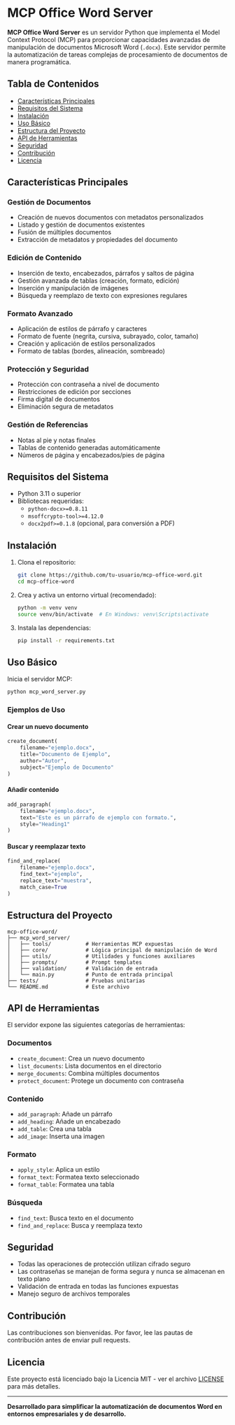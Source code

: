 # MCP Office Word Server

**MCP Office Word Server** es un servidor Python que implementa el Model Context Protocol (MCP) para proporcionar capacidades avanzadas de manipulación de documentos Microsoft Word (`.docx`). Este servidor permite la automatización de tareas complejas de procesamiento de documentos de manera programática.

## Tabla de Contenidos
- [Características Principales](#-características-principales)
- [Requisitos del Sistema](#-requisitos-del-sistema)
- [Instalación](#-instalación)
- [Uso Básico](#-uso-básico)
- [Estructura del Proyecto](#-estructura-del-proyecto)
- [API de Herramientas](#-api-de-herramientas)
- [Seguridad](#-seguridad)
- [Contribución](#-contribución)
- [Licencia](#-licencia)

## Características Principales

### Gestión de Documentos
- Creación de nuevos documentos con metadatos personalizados
- Listado y gestión de documentos existentes
- Fusión de múltiples documentos
- Extracción de metadatos y propiedades del documento

### Edición de Contenido
- Inserción de texto, encabezados, párrafos y saltos de página
- Gestión avanzada de tablas (creación, formato, edición)
- Inserción y manipulación de imágenes
- Búsqueda y reemplazo de texto con expresiones regulares

### Formato Avanzado
- Aplicación de estilos de párrafo y caracteres
- Formato de fuente (negrita, cursiva, subrayado, color, tamaño)
- Creación y aplicación de estilos personalizados
- Formato de tablas (bordes, alineación, sombreado)

### Protección y Seguridad
- Protección con contraseña a nivel de documento
- Restricciones de edición por secciones
- Firma digital de documentos
- Eliminación segura de metadatos

### Gestión de Referencias
- Notas al pie y notas finales
- Tablas de contenido generadas automáticamente
- Números de página y encabezados/pies de página

## Requisitos del Sistema

- Python 3.11 o superior
- Bibliotecas requeridas:
  - `python-docx>=0.8.11`
  - `msoffcrypto-tool>=4.12.0`
  - `docx2pdf>=0.1.8` (opcional, para conversión a PDF)

## Instalación

1. Clona el repositorio:
   ```bash
   git clone https://github.com/tu-usuario/mcp-office-word.git
   cd mcp-office-word
   ```

2. Crea y activa un entorno virtual (recomendado):
   ```bash
   python -m venv venv
   source venv/bin/activate  # En Windows: venv\Scripts\activate
   ```

3. Instala las dependencias:
   ```bash
   pip install -r requirements.txt
   ```

## Uso Básico

Inicia el servidor MCP:
```bash
python mcp_word_server.py
```

### Ejemplos de Uso

#### Crear un nuevo documento
```python
create_document(
    filename="ejemplo.docx",
    title="Documento de Ejemplo",
    author="Autor",
    subject="Ejemplo de Documento"
)
```

#### Añadir contenido
```python
add_paragraph(
    filename="ejemplo.docx",
    text="Este es un párrafo de ejemplo con formato.",
    style="Heading1"
)
```

#### Buscar y reemplazar texto
```python
find_and_replace(
    filename="ejemplo.docx",
    find_text="ejemplo",
    replace_text="muestra",
    match_case=True
)
```

## Estructura del Proyecto

```
mcp-office-word/
├── mcp_word_server/
│   ├── tools/           # Herramientas MCP expuestas
│   ├── core/            # Lógica principal de manipulación de Word
│   ├── utils/           # Utilidades y funciones auxiliares
│   ├── prompts/         # Prompt templates
│   ├── validation/      # Validación de entrada
│   └── main.py          # Punto de entrada principal
├── tests/               # Pruebas unitarias
└── README.md            # Este archivo
```

## API de Herramientas

El servidor expone las siguientes categorías de herramientas:

### Documentos
- `create_document`: Crea un nuevo documento
- `list_documents`: Lista documentos en el directorio
- `merge_documents`: Combina múltiples documentos
- `protect_document`: Protege un documento con contraseña

### Contenido
- `add_paragraph`: Añade un párrafo
- `add_heading`: Añade un encabezado
- `add_table`: Crea una tabla
- `add_image`: Inserta una imagen

### Formato
- `apply_style`: Aplica un estilo
- `format_text`: Formatea texto seleccionado
- `format_table`: Formatea una tabla

### Búsqueda
- `find_text`: Busca texto en el documento
- `find_and_replace`: Busca y reemplaza texto

## Seguridad

- Todas las operaciones de protección utilizan cifrado seguro
- Las contraseñas se manejan de forma segura y nunca se almacenan en texto plano
- Validación de entrada en todas las funciones expuestas
- Manejo seguro de archivos temporales

## Contribución

Las contribuciones son bienvenidas. Por favor, lee las pautas de contribución antes de enviar pull requests.

## Licencia

Este proyecto está licenciado bajo la Licencia MIT - ver el archivo [LICENSE](LICENSE) para más detalles.

---

**Desarrollado para simplificar la automatización de documentos Word en entornos empresariales y de desarrollo.**
